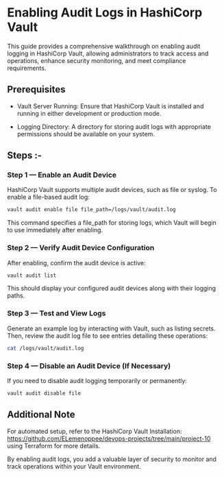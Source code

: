 #  Enabling Audit Logs in HashiCorp Vault

This guide provides a comprehensive walkthrough on enabling audit logging in HashiCorp Vault, allowing administrators to track access and operations, enhance security monitoring, and meet compliance requirements.

## Prerequisites

+ Vault Server Running: Ensure that HashiCorp Vault is installed and running in either development or production mode.

+ Logging Directory: A directory for storing audit logs with appropriate permissions should be available on your system.

## Steps :-

### **Step 1** — Enable an Audit Device

HashiCorp Vault supports multiple audit devices, such as file or syslog. To enable a file-based audit log:

```bash
vault audit enable file file_path=/logs/vault/audit.log
```

This command specifies a file_path for storing logs, which Vault will begin to use immediately after enabling.

### **Step 2** — Verify Audit Device Configuration

After enabling, confirm the audit device is active:

```bash
vault audit list
```

This should display your configured audit devices along with their logging paths.

### **Step 3** — Test and View Logs

Generate an example log by interacting with Vault, such as listing secrets. Then, review the audit log file to see entries detailing these operations:

```bash
cat /logs/vault/audit.log
```

### **Step 4** — Disable an Audit Device (If Necessary)

If you need to disable audit logging temporarily or permanently:

```bash
vault audit disable file
```

## Additional Note

For automated setup, refer to the HashiCorp Vault Installation: https://github.com/ELemenoppee/devops-projects/tree/main/project-10 using Terraform for more details.

By enabling audit logs, you add a valuable layer of security to monitor and track operations within your Vault environment.
